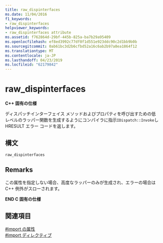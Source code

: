 ```yaml
---
title: raw_dispinterfaces
ms.date: 11/04/2016
f1_keywords:
- raw_dispinterfaces
helpviewer_keywords:
- raw_dispinterfaces attribute
ms.assetid: f762864d-29bf-445b-825a-ba7b29a95409
ms.openlocfilehash: ef8ed3992c77df0f1d551e923ddc90c2d1bb9b0b
ms.sourcegitcommit: 0ab61bc3d2b6cfbd52a16c6ab2b97a8ea1864f12
ms.translationtype: MT
ms.contentlocale: ja-JP
ms.lasthandoff: 04/23/2019
ms.locfileid: "62179842"
---
```

# <a name="rawdispinterfaces"></a>raw_dispinterfaces
**C++ 固有の仕様**

ディスパッチインターフェイス メソッドおよびプロパティを呼び出すための低レベルのラッパー関数を生成するようにコンパイラに指示`IDispatch::Invoke`し HRESULT エラー コードを返します。

## <a name="syntax"></a>構文

```
raw_dispinterfaces
```

## <a name="remarks"></a>Remarks

この属性を指定しない場合、高度なラッパーのみが生成され、エラーの場合は C++ 例外がスローされます。

**END C 固有の仕様**

## <a name="see-also"></a>関連項目

[#import の属性](../preprocessor/hash-import-attributes-cpp.md)<br/>
[#import ディレクティブ](../preprocessor/hash-import-directive-cpp.md)